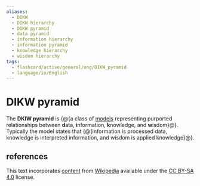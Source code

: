 ```yaml
---
aliases:
  - DIKW
  - DIKW hierarchy
  - DIKW pyramid
  - data pyramid
  - information hierarchy
  - information pyramid
  - knowledge hierarchy
  - wisdom hierarchy
tags:
  - flashcard/active/general/eng/DIKW_pyramid
  - language/in/English
---
```


# DIKW pyramid

The __DKIW pyramid__ is {@{a class of [models](model.md) representing purported relationships between <b>d</b>ata, <b>i</b>nformation, <b>k</b>nowledge, and <b>w</b>isdom}@}. Typically the model states that {@{information is processed data, knowledge is interpreted information, and wisdom is applied knowledge}@}. <!--SR:!2027-07-20,1068,350!2025-04-19,367,290-->

## references

This text incorporates [content](https://en.wikipedia.org/wiki/DIKW_pyramid) from [Wikipedia](Wikipedia.md) available under the [CC BY-SA 4.0](https://creativecommons.org/licenses/by-sa/4.0/) license.
